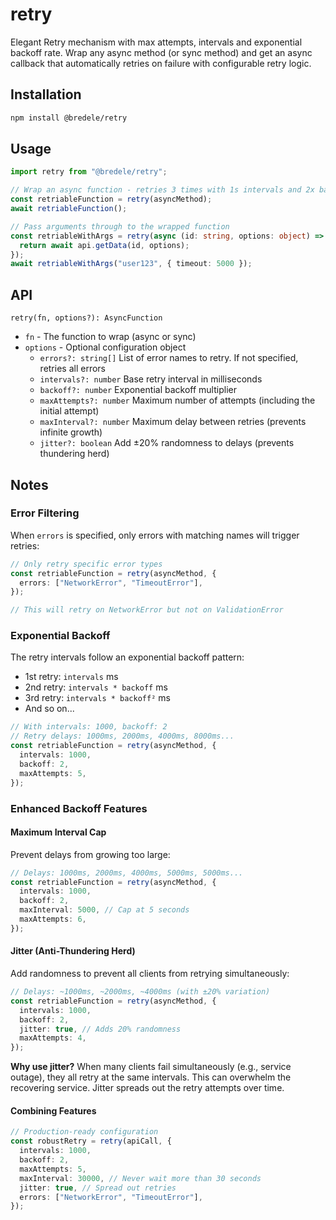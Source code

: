 # retry

Elegant Retry mechanism with max attempts, intervals and exponential backoff rate. Wrap any async method (or sync method) and get an async callback that automatically retries on failure with configurable retry logic.

## Installation

```sh
npm install @bredele/retry
```

## Usage

```ts
import retry from "@bredele/retry";

// Wrap an async function - retries 3 times with 1s intervals and 2x backoff
const retriableFunction = retry(asyncMethod);
await retriableFunction();

// Pass arguments through to the wrapped function
const retriableWithArgs = retry(async (id: string, options: object) => {
  return await api.getData(id, options);
});
await retriableWithArgs("user123", { timeout: 5000 });
```

## API

`retry(fn, options?): AsyncFunction`

- `fn` - The function to wrap (async or sync)
- `options` - Optional configuration object
  - `errors?: string[]` List of error names to retry. If not specified, retries all errors
  - `intervals?: number` Base retry interval in milliseconds
  - `backoff?: number` Exponential backoff multiplier
  - `maxAttempts?: number` Maximum number of attempts (including the initial attempt)
  - `maxInterval?: number` Maximum delay between retries (prevents infinite growth)
  - `jitter?: boolean` Add ±20% randomness to delays (prevents thundering herd)

## Notes

### Error Filtering

When `errors` is specified, only errors with matching names will trigger retries:

```ts
// Only retry specific error types
const retriableFunction = retry(asyncMethod, {
  errors: ["NetworkError", "TimeoutError"],
});

// This will retry on NetworkError but not on ValidationError
```

### Exponential Backoff

The retry intervals follow an exponential backoff pattern:

- 1st retry: `intervals` ms
- 2nd retry: `intervals * backoff` ms
- 3rd retry: `intervals * backoff²` ms
- And so on...

```ts
// With intervals: 1000, backoff: 2
// Retry delays: 1000ms, 2000ms, 4000ms, 8000ms...
const retriableFunction = retry(asyncMethod, {
  intervals: 1000,
  backoff: 2,
  maxAttempts: 5,
});
```

### Enhanced Backoff Features

#### Maximum Interval Cap

Prevent delays from growing too large:

```ts
// Delays: 1000ms, 2000ms, 4000ms, 5000ms, 5000ms...
const retriableFunction = retry(asyncMethod, {
  intervals: 1000,
  backoff: 2,
  maxInterval: 5000, // Cap at 5 seconds
  maxAttempts: 6,
});
```

#### Jitter (Anti-Thundering Herd)

Add randomness to prevent all clients from retrying simultaneously:

```ts
// Delays: ~1000ms, ~2000ms, ~4000ms (with ±20% variation)
const retriableFunction = retry(asyncMethod, {
  intervals: 1000,
  backoff: 2,
  jitter: true, // Adds 20% randomness
  maxAttempts: 4,
});
```

**Why use jitter?** When many clients fail simultaneously (e.g., service outage), they all retry at the same intervals. This can overwhelm the recovering service. Jitter spreads out the retry attempts over time.

#### Combining Features

```ts
// Production-ready configuration
const robustRetry = retry(apiCall, {
  intervals: 1000,
  backoff: 2,
  maxAttempts: 5,
  maxInterval: 30000, // Never wait more than 30 seconds
  jitter: true, // Spread out retries
  errors: ["NetworkError", "TimeoutError"],
});
```
